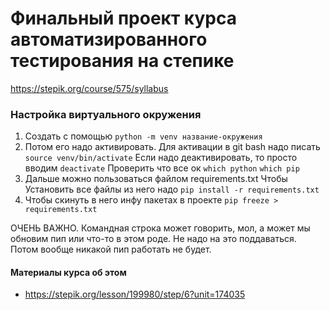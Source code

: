 # Финальный проект курса автоматизированного тестирования на степике
https://stepik.org/course/575/syllabus



### Настройка виртуального окружения
1. Создать с помощью `python -m venv название-окружения`
2. Потом его надо активировать.
Для активации в git bash надо писать `source venv/bin/activate`
Если надо деактивировать, то просто вводим `deactivate`
Проверить что все ок 
`which python` `which pip`
3. Дальше можно пользоваться файлом requirements.txt
Чтобы Установить все файлы из него надо `pip install -r requirements.txt`
4. Чтобы скинуть в него инфу пакетах в проекте `pip freeze > requirements.txt`

ОЧЕНЬ ВАЖНО.
Командная строка может говорить, мол, а может мы обновим пип или что-то в этом роде. Не надо на это поддаваться. Потом вообще никакой пип работать не будет. 

#### Материалы курса об этом
- https://stepik.org/lesson/199980/step/6?unit=174035
